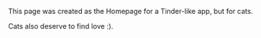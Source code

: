 This page was created as the Homepage for a Tinder-like app, but for cats. 

Cats also deserve to find love :).
